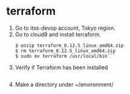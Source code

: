 # terraform

1. Go to itss-devop account, Tokyo region.
2. Go to cloud9 and install terraform.
      ```$ curl https://release.hashicorp.com/terraform/0.12.5/terraform_0.12.5_linux_amd64.zip -0
      $ unzip terraform_0.12.5_linux_amd64.zip
      $ rm terraform_0.12.5_linux_amd64.zip
      $ sudo mv terraform /usr/local/bin```
3. Verify if Terraform has been installed
      ```$ terraform version
4. Make a directory under ~/environment/
      ```$ mkdir [your-folder-name]
